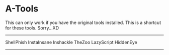 # A-Tools
This can only work if you have the original tools installed.
This is a shortcut for these tools.
Sorry...XD
__________
ShellPhish
InstaInsane
Inshackle
TheZoo
LazyScript
HiddenEye
___________
